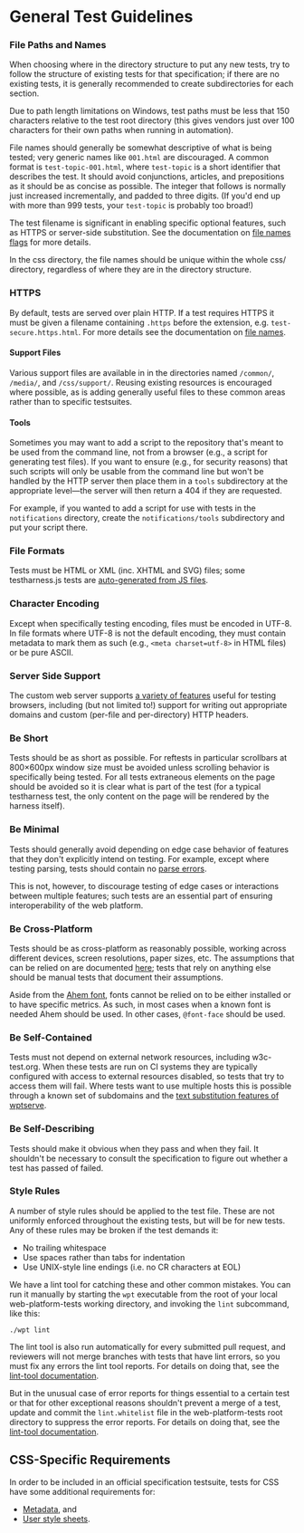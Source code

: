 # General Test Guidelines

### File Paths and Names

When choosing where in the directory structure to put any new tests,
try to follow the structure of existing tests for that specification;
if there are no existing tests, it is generally recommended to create
subdirectories for each section.

Due to path length limitations on Windows, test paths must be less
that 150 characters relative to the test root directory (this gives
vendors just over 100 characters for their own paths when running in
automation).

File names should generally be somewhat descriptive of what is being
tested; very generic names like `001.html` are discouraged. A common
format is `test-topic-001.html`, where `test-topic` is a short
identifier that describes the test. It should avoid conjunctions,
articles, and prepositions as it should be as concise as possible. The
integer that follows is normally just increased incrementally, and
padded to three digits. (If you'd end up with more than 999 tests,
your `test-topic` is probably too broad!)

The test filename is significant in enabling specific optional features, such as HTTPS
or server-side substitution. See the documentation on [file names flags][file-name-flags]
for more details.

In the css directory, the file names should be unique within the whole
css/ directory, regardless of where they are in the directory structure.

### HTTPS

By default, tests are served over plain HTTP. If a test requires HTTPS
it must be given a filename containing `.https` before the extension,
e.g. `test-secure.https.html`. For more details see the documentation
on [file names][file-name-flags].

#### Support Files

Various support files are available in in the directories named `/common/`,
`/media/`, and `/css/support/`. Reusing existing resources is encouraged where
possible, as is adding generally useful files to these common areas rather than
to specific testsuites.


#### Tools

Sometimes you may want to add a script to the repository that's meant
to be used from the command line, not from a browser (e.g., a script
for generating test files). If you want to ensure (e.g., for security
reasons) that such scripts will only be usable from the command line
but won't be handled by the HTTP server then place them in a `tools`
subdirectory at the appropriate level—the server will then return a
404 if they are requested.

For example, if you wanted to add a script for use with tests in the
`notifications` directory, create the `notifications/tools`
subdirectory and put your script there.


### File Formats

Tests must be HTML or XML (inc. XHTML and SVG) files; some
testharness.js tests
are [auto-generated from JS files][server features].


### Character Encoding

Except when specifically testing encoding, files must be encoded in
UTF-8. In file formats where UTF-8 is not the default encoding, they
must contain metadata to mark them as such (e.g., `<meta
charset=utf-8>` in HTML files) or be pure ASCII.


### Server Side Support

The custom web server
supports [a variety of features][server features] useful for testing
browsers, including (but not limited to!) support for writing out
appropriate domains and custom (per-file and per-directory) HTTP
headers.


### Be Short

Tests should be as short as possible. For reftests in particular
scrollbars at 800&#xD7;600px window size must be avoided unless scrolling
behavior is specifically being tested. For all tests extraneous
elements on the page should be avoided so it is clear what is part of
the test (for a typical testharness test, the only content on the page
will be rendered by the harness itself).


### Be Minimal

Tests should generally avoid depending on edge case behavior of
features that they don't explicitly intend on testing. For example,
except where testing parsing, tests should contain
no [parse errors](https://validator.nu).

This is not, however, to discourage testing of edge cases or
interactions between multiple features; such tests are an essential
part of ensuring interoperability of the web platform.


### Be Cross-Platform

Tests should be as cross-platform as reasonably possible, working
across different devices, screen resolutions, paper sizes, etc. The
assumptions that can be relied on are documented [here][assumptions];
tests that rely on anything else should be manual tests that document
their assumptions.

Aside from the [Ahem font][ahem], fonts cannot be relied on to be
either installed or to have specific metrics. As such, in most cases
when a known font is needed Ahem should be used. In other cases,
`@font-face` should be used.


### Be Self-Contained

Tests must not depend on external network resources, including
w3c-test.org. When these tests are run on CI systems they are
typically configured with access to external resources disabled, so
tests that try to access them will fail. Where tests want to use
multiple hosts this is possible through a known set of subdomains and
the [text substitution features of wptserve](server-features).


### Be Self-Describing

Tests should make it obvious when they pass and when they fail. It
shouldn't be necessary to consult the specification to figure out
whether a test has passed of failed.


### Style Rules

A number of style rules should be applied to the test file. These are
not uniformly enforced throughout the existing tests, but will be for
new tests. Any of these rules may be broken if the test demands it:

 * No trailing whitespace
 * Use spaces rather than tabs for indentation
 * Use UNIX-style line endings (i.e. no CR characters at EOL)

We have a lint tool for catching these and other common mistakes. You
can run it manually by starting the `wpt` executable from the root of
your local web-platform-tests working directory, and invoking the
`lint` subcommand, like this:

```
./wpt lint
```

The lint tool is also run automatically for every submitted pull request,
and reviewers will not merge branches with tests that have lint errors, so
you must fix any errors the lint tool reports. For details on doing that,
see the [lint-tool documentation][lint-tool].

But in the unusual case of error reports for things essential to a certain
test or that for other exceptional reasons shouldn't prevent a merge of a
test, update and commit the `lint.whitelist` file in the web-platform-tests
root directory to suppress the error reports. For details on doing that,
see the [lint-tool documentation][lint-tool].


## CSS-Specific Requirements

In order to be included in an official specification testsuite, tests
for CSS have some additional requirements for:

* [Metadata][css-metadata], and
* [User style sheets][css-user-styles].


[server features]: server-features
[assumptions]: assumptions
[ahem]: ahem
[lint-tool]: lint-tool
[css-metadata]: css-metadata
[css-user-styles]: css-user-styles
[file-name-flags]: file-names
